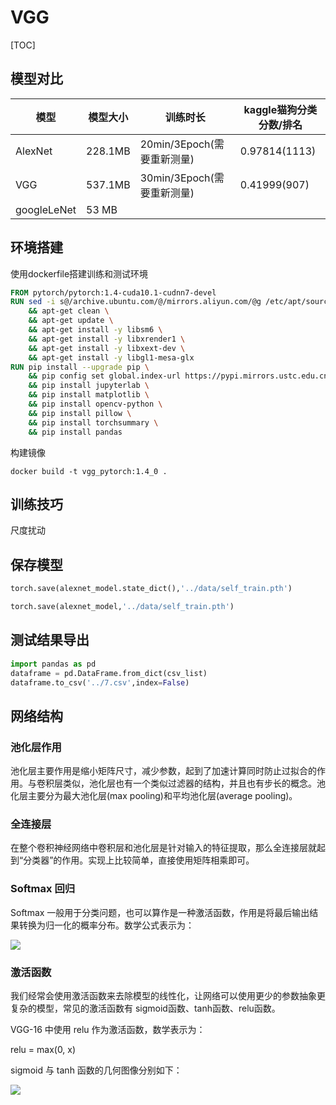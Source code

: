 # VGG

[TOC]

## 模型对比

| 模型        | 模型大小 | 训练时长                   | kaggle猫狗分类分数/排名 |
| ----------- | -------- | -------------------------- | ----------------------- |
| AlexNet     | 228.1MB  | 20min/3Epoch(需要重新测量) | 0.97814(1113)           |
| VGG         | 537.1MB  | 30min/3Epoch(需要重新测量) | 0.41999(907)            |
| googleLeNet | 53 MB    |                            |                         |



## 环境搭建

使用dockerfile搭建训练和测试环境

```dockerfile
FROM pytorch/pytorch:1.4-cuda10.1-cudnn7-devel
RUN sed -i s@/archive.ubuntu.com/@/mirrors.aliyun.com/@g /etc/apt/sources.list \
    && apt-get clean \
    && apt-get update \
    && apt-get install -y libsm6 \
    && apt-get install -y libxrender1 \
    && apt-get install -y libxext-dev \
    && apt-get install -y libgl1-mesa-glx
RUN pip install --upgrade pip \
    && pip config set global.index-url https://pypi.mirrors.ustc.edu.cn/simple/ \
    && pip install jupyterlab \
    && pip install matplotlib \
    && pip install opencv-python \
    && pip install pillow \
    && pip install torchsummary \
    && pip install pandas
```

构建镜像

```shell
docker build -t vgg_pytorch:1.4_0 .
```

## 训练技巧

尺度扰动

## 保存模型

```python
torch.save(alexnet_model.state_dict(),'../data/self_train.pth')
```


```python
torch.save(alexnet_model,'../data/self_train.pth')
```

## 测试结果导出

```python	
import pandas as pd
dataframe = pd.DataFrame.from_dict(csv_list)
dataframe.to_csv('../7.csv',index=False)
```



## 网络结构

### 池化层作用

池化层主要作用是缩小矩阵尺寸，减少参数，起到了加速计算同时防止过拟合的作用。与卷积层类似，池化层也有一个类似过滤器的结构，并且也有步长的概念。池化层主要分为最大池化层(max pooling)和平均池化层(average pooling)。

### **全连接层**

在整个卷积神经网络中卷积层和池化层是针对输入的特征提取，那么全连接层就起到“分类器”的作用。实现上比较简单，直接使用矩阵相乘即可。

### **Softmax 回归**

Softmax 一般用于分类问题，也可以算作是一种激活函数，作用是将最后输出结果转换为归一化的概率分布。数学公式表示为：

![](https://moonstarimg.oss-cn-hangzhou.aliyuncs.com/picgo_img/20210803141856.png)

### **激活函数**

我们经常会使用激活函数来去除模型的线性化，让网络可以使用更少的参数抽象更复杂的模型，常见的激活函数有 sigmoid函数、tanh函数、relu函数。

VGG-16 中使用 relu 作为激活函数，数学表示为：

relu = max(0, x)



sigmoid 与 tanh 函数的几何图像分别如下：

![](https://moonstarimg.oss-cn-hangzhou.aliyuncs.com/picgo_img/20210803142040.png)



